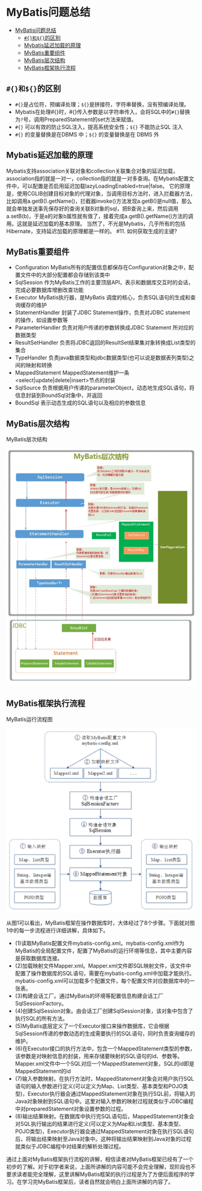# MyBatis问题总结

- [MyBatis问题总结](#mybatis问题总结)
  - [`#{}和${}`的区别](#和的区别)
  - [Mybatis延迟加载的原理](#mybatis延迟加载的原理)
  - [MyBatis重要组件](#mybatis重要组件)
  - [MyBatis层次结构](#mybatis层次结构)
  - [MyBatis框架执行流程](#mybatis框架执行流程)

## `#{}和${}`的区别

- `#{}`是占位符，预编译处理；`${}`是拼接符，字符串替换，没有预编译处理。
- Mybatis在处理#{}时，#{}传入参数是以字符串传入，会将SQL中的`#{}`替换为`?`号，调用PreparedStatement的set方法来赋值。
- `#{}` 可以有效的防止SQL注入，提高系统安全性；`${}` 不能防止SQL 注入
- `#{}` 的变量替换是在DBMS 中；`${}` 的变量替换是在 DBMS 外

## Mybatis延迟加载的原理

Mybatis支持association关联对象和collection关联集合对象的延迟加载，association指的就是一对一，collection指的就是一对多查询。在Mybatis配置文件中，可以配置是否启用延迟加载lazyLoadingEnabled=true|false。
它的原理是，使用CGLIB创建目标对象的代理对象，当调用目标方法时，进入拦截器方法，比如调用a.getB().getName()，拦截器invoke()方法发现a.getB()是null值，那么就会单独发送事先保存好的查询关联B对象的sql，把B查询上来，然后调用a.setB(b)，于是a的对象b属性就有值了，接着完成a.getB().getName()方法的调用。这就是延迟加载的基本原理。
当然了，不光是Mybatis，几乎所有的包括Hibernate，支持延迟加载的原理都是一样的。
#11. 如何获取生成的主键?

## MyBatis重要组件

- Configuration MyBatis所有的配置信息都保存在Configuration对象之中，配置文件中的大部分配置都会存储到该类中
- SqlSession 作为MyBatis工作的主要顶层API，表示和数据库交互时的会话，完成必要数据库增删改查功能
- Executor MyBatis执行器，是MyBatis 调度的核心，负责SQL语句的生成和查询缓存的维护
- StatementHandler 封装了JDBC Statement操作，负责对JDBC statement 的操作，如设置参数等
- ParameterHandler 负责对用户传递的参数转换成JDBC Statement 所对应的数据类型
- ResultSetHandler 负责将JDBC返回的ResultSet结果集对象转换成List类型的集合
- TypeHandler 负责java数据类型和jdbc数据类型(也可以说是数据表列类型)之间的映射和转换
- MappedStatement MappedStatement维护一条<select|update|delete|insert>节点的封装
- SqlSource 负责根据用户传递的parameterObject，动态地生成SQL语句，将信息封装到BoundSql对象中，并返回
- BoundSql 表示动态生成的SQL语句以及相应的参数信息

## MyBatis层次结构

MyBatis层次结构

![MyBatis层次结构](./images/MyBatis层次结构.png)

## MyBatis框架执行流程

MyBatis运行流程图

![MyBatis运行流程图](./images/MyBatis运行流程图.png)

从图1可以看出，MyBatis框架在操作数据库时，大体经过了8个步骤。下面就对图1中的每一步流程进行详细讲解，具体如下。

- (1)读取MyBatis配置文件mybatis-config.xml。mybatis-config.xml作为MyBatis的全局配置文件，配置了MyBatis的运行环境等信息，其中主要内容是获取数据库连接。
- (2)加载映射文件Mapper.xml。Mapper.xml文件即SQL映射文件，该文件中配置了操作数据库的SQL语句，需要在mybatis-config.xml中加载才能执行。mybatis-config.xml可以加载多个配置文件，每个配置文件对应数据库中的一张表。
- (3)构建会话工厂。通过MyBatis的环境等配置信息构建会话工厂SqlSessionFactory。
- (4)创建SqlSession对象。由会话工厂创建SqlSession对象，该对象中包含了执行SQL的所有方法。
- (5)MyBatis底层定义了一个Executor接口来操作数据库，它会根据SqlSession传递的参数动态的生成需要执行的SQL语句，同时负责查询缓存的维护。
- (6)在Executor接口的执行方法中，包含一个MappedStatement类型的参数，该参数是对映射信息的封装，用来存储要映射的SQL语句的id、参数等。Mapper.xml文件中一个SQL对应一个MappedStatement对象，SQL的id即是MappedStatement的id
- (7)输入参数映射。在执行方法时，MappedStatement对象会对用户执行SQL语句的输入参数进行定义(可以定义为Map、List类型、基本类型和POJO类型)，Executor执行器会通过MappedStatement对象在执行SQL前，将输入的Java对象映射到SQL语句中。这里对输入参数的映射过程就类似于JDBC编程中对preparedStatement对象设置参数的过程。
- (8)输出结果映射。在数据库中执行完SQL语句后，MappedStatement对象会对SQL执行输出的结果进行定义(可以定义为Map和List类型、基本类型、POJO类型)，Executor执行器会通过MappedStatement对象在执行SQL语句后，将输出结果映射至Java对象中。这种将输出结果映射到Java对象的过程就类似于JDBC编程中对结果的解析处理过程。

通过上面对MyBatis框架执行流程的讲解，相信读者对MyBatis框架已经有了一个初步的了解。对于初学者来说，上面所讲解的内容可能不会完全理解，现阶段也不要求读者能完全理解，这里讲解MyBatis框架的执行过程是为了方便后面程序的学习。在学习完MyBatis框架后，读者自然就会明白上面所讲解的内容了。